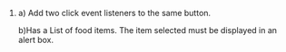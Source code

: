 1.  a) Add two click event listeners to the same button. 
      
    b)Has a List of food items. The item selected must be displayed in an alert box.